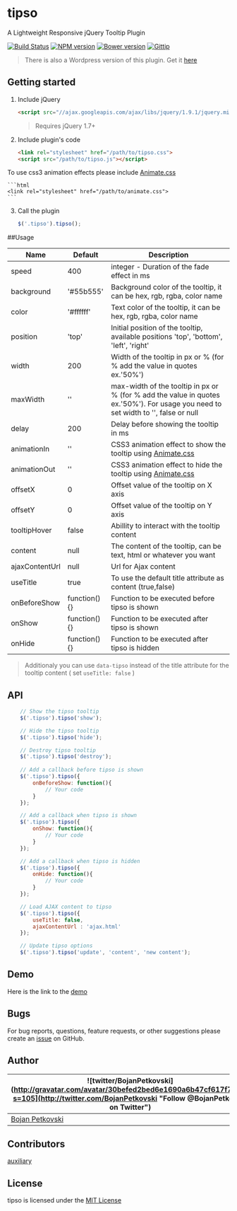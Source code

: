 tipso
=====

A Lightweight Responsive jQuery Tooltip Plugin

[![Build Status](https://travis-ci.org/object505/tipso.svg?branch=master)](https://travis-ci.org/object505/tipso)
[![NPM version](http://img.shields.io/npm/v/tipso.svg?style=flat)](https://www.npmjs.org/package/tipso)
[![Bower version](http://img.shields.io/bower/v/tipso.svg?style=flat)](http://bower.io/search/?q=tipso)
[![Gittip](http://img.shields.io/gratipay/object505.svg?style=flat)](https://gratipay.com/object505/)

>There is also a Wordpress version of this plugin. Get it [here](https://wordpress.org/plugins/tipso/)

## Getting started

1. Include jQuery

	```html
	<script src="//ajax.googleapis.com/ajax/libs/jquery/1.9.1/jquery.min.js"></script>
	```

	>Requires jQuery 1.7+

2. Include plugin's code

	```html
	<link rel="stylesheet" href="/path/to/tipso.css">
	<script src="/path/to/tipso.js"></script>
	```
To use css3 animation effects please include [Animate.css](http://daneden.github.io/animate.css)

	```html
	<link rel="stylesheet" href="/path/to/animate.css">	
	```

3. Call the plugin

	```javascript
	$('.tipso').tipso();
	```

##Usage

| Name           | Default      | Description                                                                                                                        |
|----------------|--------------|------------------------------------------------------------------------------------------------------------------------------------|
| speed          | 400          | integer - Duration of the fade effect in ms                                                                                        |
| background     | '#55b555'    | Background color of the tooltip, it can be hex, rgb, rgba, color name                                                              |
| color          | '#ffffff'    | Text color of the tooltip, it can be hex, rgb, rgba, color name                                                                    |
| position       | 'top'        | Initial position of the tooltip, available positions 'top', 'bottom', 'left', 'right'                                              |
| width          | 200          | Width of the tooltip in px or % (for % add the value in quotes ex.'50%')                                                           |
| maxWidth       | ''           | max-width of the tooltip in px or % (for % add the value in quotes ex.'50%'). For usage you need to set width to '', false or null |
| delay          | 200          | Delay before showing the tooltip in ms                                                                                             |
| animationIn    | ''           | CSS3 animation effect to show the tooltip using [Animate.css](http://daneden.github.io/animate.css)                                |
| animationOut   | ''           | CSS3 animation effect to hide the tooltip using [Animate.css](http://daneden.github.io/animate.css)                                |
| offsetX        | 0            | Offset value of the tooltip on X axis                                                                                              |
| offsetY        | 0            | Offset value of the tooltip on Y axis                                                                                              |
| tooltipHover   | false        | Abillity to interact with the tooltip content                                                                                      |
| content        | null         | The content of the tooltip, can be text, html or whatever you want                                                                 |
| ajaxContentUrl | null         | Url for Ajax content                                                                                                               |
| useTitle       | true         | To use the default title attribute as content (true,false)                                                                         |
| onBeforeShow   | function(){} | Function to be executed before tipso is shown                                                                                      |
| onShow         | function(){} | Function to be executed after tipso is shown                                                                                       |
| onHide         | function(){} | Function to be executed after tipso is hidden                                                                                      |

> Additionaly you can use `data-tipso` instead of the title attribute for the tooltip content ( set `useTitle: false` )

## API

```javascript
	// Show the tipso tooltip
	$('.tipso').tipso('show');

	// Hide the tipso tooltip
	$('.tipso').tipso('hide');

	// Destroy tipso tooltip
	$('.tipso').tipso('destroy');
	
	// Add a callback before tipso is shown
	$('.tipso').tipso({
		onBeforeShow: function(){
			// Your code
		}
	});

	// Add a callback when tipso is shown
	$('.tipso').tipso({
		onShow: function(){
			// Your code
		}
	});

	// Add a callback when tipso is hidden
	$('.tipso').tipso({
		onHide: function(){
			// Your code
		}
	});

	// Load AJAX content to tipso
	$('.tipso').tipso({	
		useTitle: false,
		ajaxContentUrl : 'ajax.html'
	});

	// Update tipso options
	$('.tipso').tipso('update', 'content', 'new content');
```

## Demo
Here is the link to the [demo](http://tipso.object505.com)

## Bugs
For bug reports, questions, feature requests, or other suggestions please create an [issue](https://github.com/object505/tipso/issues/new) on GitHub.


## Author
| ![twitter/BojanPetkovski](http://gravatar.com/avatar/30befed2bed6e1690a6b47cf617f7927?s=105](http://twitter.com/BojanPetkovski "Follow @BojanPetkovski on Twitter") |
|---|
| [Bojan Petkovski](http://object505.com) |

## Contributors
[auxiliary](https://github.com/auxiliary)

## License
tipso is licensed under the [MIT License](http://object505.mit-license.org/)
